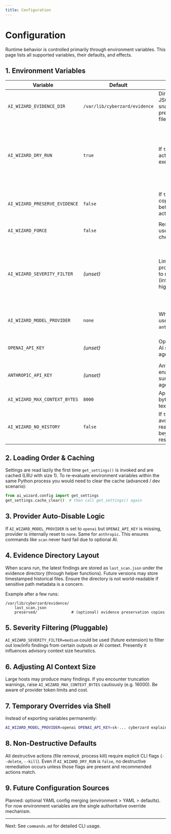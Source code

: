 ```yaml
---
title: Configuration
---
```

# Configuration

Runtime behavior is controlled primarily through environment variables. This page lists all supported variables, their defaults, and effects.

## 1. Environment Variables

| Variable | Default | Description | Notes |
|----------|---------|-------------|-------|
| `AI_WIZARD_EVIDENCE_DIR` | `/var/lib/cyberzard/evidence` | Directory where JSON scan snapshots and preserved evidence files are stored. | Must be writable. Created automatically if possible. |
| `AI_WIZARD_DRY_RUN` | `true` | If `true`, remediation actions are not executed (safety). | Commands like `remediate` explicitly set actions; currently CLI passes dry-run only if action flags not used. |
| `AI_WIZARD_PRESERVE_EVIDENCE` | `false` | If `true`, attempt to copy targeted files before destructive actions. | Can also be provided via `--preserve` flag on `remediate`. |
| `AI_WIZARD_FORCE` | `false` | Reserved for future use to bypass safety checks. | Not widely used yet. |
| `AI_WIZARD_SEVERITY_FILTER` | _(unset)_ | Limit processing/reporting to minimum severity (info, low, medium, high, critical). | Currently influences model settings context building & can be extended to output filtering. |
| `AI_WIZARD_MODEL_PROVIDER` | `none` | Which AI provider to use: `openai`, `anthropic`, or `none`. | Automatically downgraded to `none` if API key missing. |
| `OPENAI_API_KEY` | _(unset)_ | OpenAI key enabling AI summarization / agent. | Required when provider is `openai`. |
| `ANTHROPIC_API_KEY` | _(unset)_ | Anthropic key enabling AI summarization / agent. | Required when provider is `anthropic`. |
| `AI_WIZARD_MAX_CONTEXT_BYTES` | `8000` | Approximate max bytes of findings text fed to AI. | Truncation occurs above this. |
| `AI_WIZARD_NO_HISTORY` | `false` | If `true`, agent will avoid retaining reasoning transcript beyond immediate response. | Privacy / minimal retention mode. |

## 2. Loading Order & Caching

Settings are read lazily the first time `get_settings()` is invoked and are cached (LRU with size 1). To re-evaluate environment variables within the same Python process you would need to clear the cache (advanced / dev scenario):

```python
from ai_wizard.config import get_settings
get_settings.cache_clear()  # then call get_settings() again
```

## 3. Provider Auto-Disable Logic

If `AI_WIZARD_MODEL_PROVIDER` is set to `openai` but `OPENAI_API_KEY` is missing, provider is internally reset to `none`. Same for `anthropic`. This ensures commands like `scan` never hard fail due to optional AI.

## 4. Evidence Directory Layout

When scans run, the latest findings are stored as `last_scan.json` under the evidence directory (through helper functions). Future versions may store timestamped historical files. Ensure the directory is not world-readable if sensitive path metadata is a concern.

Example after a few runs:

```
/var/lib/cyberzard/evidence/
	last_scan.json
	preserved/               # (optional) evidence preservation copies
```

## 5. Severity Filtering (Pluggable)

`AI_WIZARD_SEVERITY_FILTER=medium` could be used (future extension) to filter out low/info findings from certain outputs or AI context. Presently it influences advisory context size heuristics.

## 6. Adjusting AI Context Size

Large hosts may produce many findings. If you encounter truncation warnings, raise `AI_WIZARD_MAX_CONTEXT_BYTES` cautiously (e.g. 16000). Be aware of provider token limits and cost.

## 7. Temporary Overrides via Shell

Instead of exporting variables permanently:

```bash
AI_WIZARD_MODEL_PROVIDER=openai OPENAI_API_KEY=sk-... cyberzard explain --max-tokens 300
```

## 8. Non-Destructive Defaults

All destructive actions (file removal, process kill) require explicit CLI flags (`--delete`, `--kill`). Even if `AI_WIZARD_DRY_RUN` is `false`, no destructive remediation occurs unless those flags are present and recommended actions match.

## 9. Future Configuration Sources

Planned: optional YAML config merging (environment > YAML > defaults). For now environment variables are the single authoritative override mechanism.

---

Next: See `commands.md` for detailed CLI usage.
